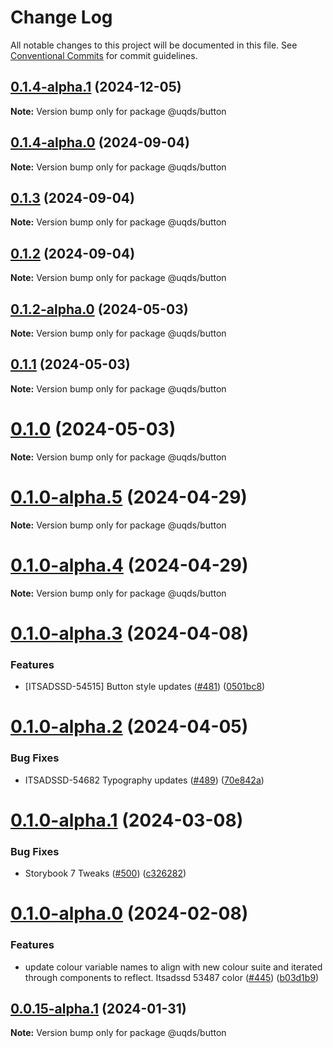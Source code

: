 # Change Log

All notable changes to this project will be documented in this file.
See [Conventional Commits](https://conventionalcommits.org) for commit guidelines.

## [0.1.4-alpha.1](https://github.com/uq-its-ss/design-system/compare/@uqds/button@0.1.4-alpha.0...@uqds/button@0.1.4-alpha.1) (2024-12-05)

**Note:** Version bump only for package @uqds/button

## [0.1.4-alpha.0](https://github.com/uq-its-ss/design-system/compare/@uqds/button@0.1.3...@uqds/button@0.1.4-alpha.0) (2024-09-04)

**Note:** Version bump only for package @uqds/button

## [0.1.3](https://github.com/uq-its-ss/design-system/compare/@uqds/button@0.1.2-alpha.0...@uqds/button@0.1.3) (2024-09-04)

**Note:** Version bump only for package @uqds/button

## [0.1.2](https://github.com/uq-its-ss/design-system/compare/@uqds/button@0.1.2-alpha.0...@uqds/button@0.1.2) (2024-09-04)

**Note:** Version bump only for package @uqds/button

## [0.1.2-alpha.0](https://github.com/uq-its-ss/design-system/compare/@uqds/button@0.1.0-alpha.5...@uqds/button@0.1.2-alpha.0) (2024-05-03)

**Note:** Version bump only for package @uqds/button

## [0.1.1](https://github.com/uq-its-ss/design-system/compare/@uqds/button@0.1.0-alpha.5...@uqds/button@0.1.1) (2024-05-03)

**Note:** Version bump only for package @uqds/button

# [0.1.0](https://github.com/uq-its-ss/design-system/compare/@uqds/button@0.1.0-alpha.5...@uqds/button@0.1.0) (2024-05-03)

**Note:** Version bump only for package @uqds/button

# [0.1.0-alpha.5](https://github.com/uq-its-ss/design-system/compare/@uqds/button@0.1.0-alpha.4...@uqds/button@0.1.0-alpha.5) (2024-04-29)

**Note:** Version bump only for package @uqds/button

# [0.1.0-alpha.4](https://github.com/uq-its-ss/design-system/compare/@uqds/button@0.1.0-alpha.3...@uqds/button@0.1.0-alpha.4) (2024-04-29)

**Note:** Version bump only for package @uqds/button

# [0.1.0-alpha.3](https://github.com/uq-its-ss/design-system/compare/@uqds/button@0.1.0-alpha.2...@uqds/button@0.1.0-alpha.3) (2024-04-08)

### Features

- [ITSADSSD-54515] Button style updates ([#481](https://github.com/uq-its-ss/design-system/issues/481)) ([0501bc8](https://github.com/uq-its-ss/design-system/commit/0501bc8f5109b5331d359c38189cae147da7805d))

# [0.1.0-alpha.2](https://github.com/uq-its-ss/design-system/compare/@uqds/button@0.1.0-alpha.1...@uqds/button@0.1.0-alpha.2) (2024-04-05)

### Bug Fixes

- ITSADSSD-54682 Typography updates ([#489](https://github.com/uq-its-ss/design-system/issues/489)) ([70e842a](https://github.com/uq-its-ss/design-system/commit/70e842a1552cddc9c63452ae63bae91b380f420b))

# [0.1.0-alpha.1](https://github.com/uq-its-ss/design-system/compare/@uqds/button@0.1.0-alpha.0...@uqds/button@0.1.0-alpha.1) (2024-03-08)

### Bug Fixes

- Storybook 7 Tweaks ([#500](https://github.com/uq-its-ss/design-system/issues/500)) ([c326282](https://github.com/uq-its-ss/design-system/commit/c32628230f63775c1e9212a9f8c272d4a88c520a))

# [0.1.0-alpha.0](https://github.com/uq-its-ss/design-system/compare/@uqds/button@0.0.15-alpha.1...@uqds/button@0.1.0-alpha.0) (2024-02-08)

### Features

- update colour variable names to align with new colour suite and iterated through components to reflect. Itsadssd 53487 color ([#445](https://github.com/uq-its-ss/design-system/issues/445)) ([b03d1b9](https://github.com/uq-its-ss/design-system/commit/b03d1b9a7944f4552750706b276405b0988abf90))

## [0.0.15-alpha.1](https://github.com/uq-its-ss/design-system/compare/@uqds/button@0.0.15-alpha.0...@uqds/button@0.0.15-alpha.1) (2024-01-31)

**Note:** Version bump only for package @uqds/button
